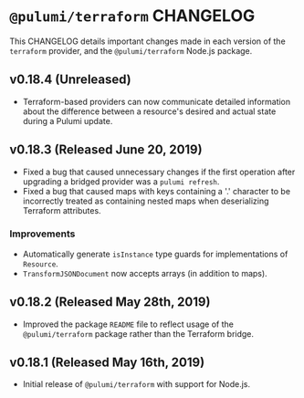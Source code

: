 # `@pulumi/terraform` CHANGELOG

This CHANGELOG details important changes made in each version of the
`terraform` provider, and the `@pulumi/terraform` Node.js package.

## v0.18.4 (Unreleased)

- Terraform-based providers can now communicate detailed information about the difference between a resource's desired and actual state during a Pulumi update.

## v0.18.3 (Released June 20, 2019)

- Fixed a bug that caused unnecessary changes if the first operation after upgrading a bridged provider was a `pulumi refresh`.
- Fixed a bug that caused maps with keys containing a '.' character to be incorrectly treated as containing nested maps when deserializing Terraform attributes.

### Improvements

- Automatically generate `isInstance` type guards for implementations of `Resource`.
- `TransformJSONDocument` now accepts arrays (in addition to maps).

## v0.18.2 (Released May 28th, 2019)

- Improved the package `README` file to reflect usage of the `@pulumi/terraform`
  package rather than the Terraform bridge.

## v0.18.1 (Released May 16th, 2019)

- Initial release of `@pulumi/terraform` with support for Node.js.
